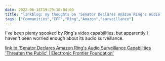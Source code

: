 ---date: 2022-06-14T19:29:18-04:00title: "linkblog: my thoughts on 'Senator Declares Amazon Ring's Audio Surveillance Capabilities 'Threaten the Public' | Electronic Frontier Foundation'"tags: ["Communities","EFF","Ring","Amazon","surveillance"]---I've been plenty spooked by Ring's video capabilities, but apparently I haven't been worried enough about its audio surveillance. [link to 'Senator Declares Amazon Ring's Audio Surveillance Capabilities 'Threaten the Public' | Electronic Frontier Foundation'](https://www.eff.org/deeplinks/2022/06/senator-declares-concern-about-amazon-rings-audio-surveillance-capabilities)